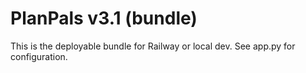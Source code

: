 
# PlanPals v3.1 (bundle)

This is the deployable bundle for Railway or local dev. See app.py for configuration.
